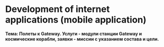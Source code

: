 # Development of internet applications (mobile application)
**Тема: Полеты к Gateway. Услуги - модули станции Gateway и космические корабли, заявки - миссии с указанием состава и цели.**  


